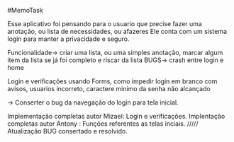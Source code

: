#MemoTask

Esse aplicativo foi pensando para o usuario que precise fazer uma anotação, ou lista de necessidades, ou afazeres
Ele conta com um sistema login para manter a privacidade e seguro.

Funcionalidade-> criar uma lista, ou uma simples anotação, marcar algum item da lista se já foi completo e riscar da lista
BUGS-> crash entre login e home 

Login e verificações usando Forms, como impedir login em branco com avisos, usuarios incorreto, caractere minimo da senha não alcançado

-> Conserter o bug da navegação do login para tela inicial.


Implementação completas autor Mizael: Login e verificações.
Implentação completas  autor Antony : Funções referentes as telas inciais.
/////
Atualização BUG consertado e resolvido.
